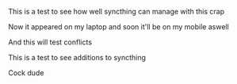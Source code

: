 This is a test to see how well syncthing can manage with this crap

Now it appeared on my laptop and soon it'll be on my mobile aswell

And this will test conflicts


This is a test to see additions to syncthing

Cock dude

